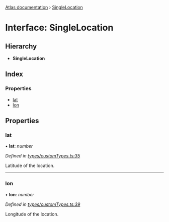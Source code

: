 [Atlas documentation](../globals.md) › [SingleLocation](singlelocation.md)

# Interface: SingleLocation

## Hierarchy

* **SingleLocation**

## Index

### Properties

* [lat](singlelocation.md#lat)
* [lon](singlelocation.md#lon)

## Properties

###  lat

• **lat**: *number*

*Defined in [types/customTypes.ts:35](https://github.com/chronark/atlas/blob/88749ce/src/types/customTypes.ts#L35)*

Latitude of the location.

___

###  lon

• **lon**: *number*

*Defined in [types/customTypes.ts:39](https://github.com/chronark/atlas/blob/88749ce/src/types/customTypes.ts#L39)*

Longitude of the location.
